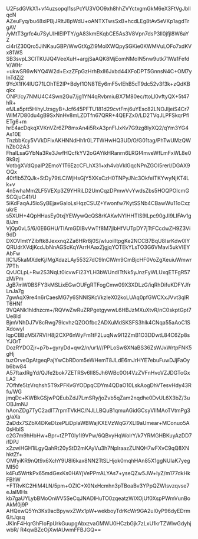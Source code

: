 U2FsdGVkX1+vf4uzsopqI1ssPcYU3VOO9xh8hhZVYctxgmGkM6eX3FtVgJbllqcN
AZeuFyq/bu48xiPBjJRltJ8pWdU+oANTXTwsSxB+hcdLEg8tAv5eVKp1agdTrgAV
/yMtT3grfc4u7SyUlHlEIPTY/gA83kmEKqbCE5As3V8Vpn7dsP3Il0jfjl8W6aYZ
ci4rIZ30Qro5JiNKauGBP/WwGtXgZl9MolXWQpySGKie0KWMVuLOFo7xdKVx81WS
SB3svpL3CITKUJQ4VeeXuH+argjSaAQK8MjEomNMoIN5nw9utk71Wa1FefdV/WHr
+ukwSR6wNYQ4W2d+ExzZFpGzHrhBxlI6Jxbd44XFoDPT5GnnsN4C+OM7ylnTdZj2
9YcX1fK4IUG71LOhTE2lP+Bdyf1ON8TEy6mF5vIEhB5cT9dc52v3f3k+zQdKBqkx
ONPl/cy7NMU4C4Swn2Gu7/jg1YN4qRvbmiuBX7M80ec/ttoLl0vftyQX+5t47hR+
efJLa5ptt5HihyUzsgyB+Jcf645PFTU181d29cvtFmj6uYEsc82LNOJljeiS4Cr7
WIM7D80du4gB9SxNnHv8mLZDTfn67QRR+4QEFZx0/LD2TVqJLPFSkqrPflETg6+m
hrE4acDqkqXVKnVZr6ZP8mxAn4i5RxA3pnFIJxKv7G9zg8lyXQ2/qYm3YG4As10E
TnzbbKcy5VVkDFIxAKHNNdHh1r0L7TWHwHQ3UD/O/G01tag/PhTwUMzQWhZbO2A3
FhaILsaGYbNa3Re3JwfHQcfkYV2oGAYikHRanrn6LRGf4mveWfLmFxWL8e09k9zj
VotbgXVdQpalP2EmoY1T6EzcCFLhX31+xh4vbVklGqcNPnZGOI5rerI/DGAX9OQx
40tfIb5ZQJk+StDy79tLCiWjHsGjY5XKsCzH0TNPyJNc3OkfeITKYwyNjKT4Lk+v
4n5whaMm2LF5VEXp3Z9YHRiLD2UmCqzDPmwVvYwdsZbs5HOQPOIcmGSCQjuC41/U
5iKdFaqAJ5loSyBEjavGaIoLsHqzCSUZ+Ywonfw7KytSSNb4CBawWu11oCxzukrE
s5XUH+4QpHHasEy0txjYEWywQcQS8rKAKwNYIHHTIS9lLpc90gJI9LIFAv1g8/Jm
VjQp0vL5/6/0E6GHU/TIAmGDIBvVwTf8M7jlbHfVUTpDY7jTtFCcdwZH9Z3Vi9dD
DXOVImtYZibftk8Jexxnq2Za6HRr8j0S/wIuoilItpgKe2NCCB7BqU8IsrKdw0IY
QRUdrXVdjKcdJbNnAGScKqYArrHAaxZjgjqYOTEkYLsTO3G6VMavi5ukVIEYAbFw
IIC1J5kaMXdeKj/MgXdazLAy55327dC9lnClWm9CmBjcHF0VoZgXeuiuWmwr7PTh
QvUCLpL+Rw2S3NqLt0icvwFi23YLH3bWUndITtNk5yJnzFyWLUxqETFgR57zM/Pm
JgB7mW0BSFY3kMSLixEGwOUFgRTFogCmw09X3XDLzG/iqRhDifuKDFYJfrLnJa7g
7gwAqX9re4n6rCaesMG7y6SNNlSKcVkzIeX02koLUAq0pfGWCXxJVvt3qlRT6HNf
9VQANk1hldhzcm+/RQVwZwRuZRPgetgywwL6HBJzMXuXtvR/nC0skptGpt7Ue8ld
BjmVNhDJ7V8cRwg79lcvhzQZOOfbc2ADXuMdSKSFS3hlk4CNqa55aAoC1SXdowyl
IqpCBBzM5l7RVIH8j2CXP6nWyFm1tF2LuqNw9l12ZmB1O3DDwtL84C6Zp8sYJOrT
DozRYDOZjr+p7b+gyryDd+qw2/n/ur1///PPLoSw8XNaBS36ZsWJxWrtpFNK5gHj
tuzOrveOpAtgeqPajYwCbRDom5eWHemT8JLdE6mJrHYE7ebuFuwDJjFaOyb6bw84
A57ftaxIRgYd/QJfe2bok7ZETRSv6Il85Jh6WBc0Ot4VzZVFnHvoVZJDGToGxLA2
7Ofhfe5IzVrqhsh5T9xPFKvGYODpqCDYm4QDaO10LskAogDhVTesvHdy43Rfu/WG
jmqDc+KWBkGSjwPQEubZdJ7LmSRy/joZvb5qZam2nqdhe0DvUL6X3bZ/3uOBJmNJ
hAonZDg7TyC2adIT7rpmTVkHC/NJLLBQuB1qmuAGidGCsyVIlMAoTVtmPg3g/aXa
2aDdx7SZbX4DKeDIzePLiDpIaWBWajKXEVzWqG7XLl9aUmear+MConuo5A0sHbIS
c2G7m9hHbHw+Bpr+tZPT0ly1I9VPw/6QBvyHqWolrY/k7YRMGHBKuyAzDD7ifDPJ
x2zwiHGH1iLgyQahRt20yStD2mKAyVu3h7NplraazZUNQH7wFXvC9qQ8XNhktZf+
OMfyiKR9nQt9x6XchY9U8l6kax8NN2TtSLHjok0mqhHAn85X1ggNUlaK7yegMI50
k4Fu5WrtkPx65mdGexKs0HAYjVePPrrALYAs7+yseQZw5JW+lyZ/m177dkHkFBhW
+FTRvKC2HiM4LN/5pm+OZIC+X0NxHcmhn3pTBoaBv3YPpQZWIsvzqvse7eJaIMHs
kb7gaUYLybBMoOnWV5SeCqJNADIHuTO0zqeatzWIXOjUf0XspPWmVunBoAkM0j9P
AHQewQ5Yn3Ks9acBpywxZWx1pW+wekboyTdrKcWr9GA2uI0yP96dyEDrm6/tJqsq
JKlnF4HqrGhFIoFpUrkGuupgAbxzvaGMWU0HCzbGjk7zLxU1krTZWIwGdyhjwbR/
R4qwBZcOjXwlAUwmFFBJGQ==
